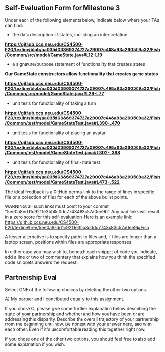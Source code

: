 ## Self-Evaluation Form for Milestone 3

Under each of the following elements below, indicate below where your
TAs can find:

- the data description of states, including an interpretation:

**<https://github.ccs.neu.edu/CS4500-F20/texline/blob/aa035d03869374727a29007c468a93a260509a32/Fish/Common/src/model/GameState.java#L12-L19>**

- a signature/purpose statement of functionality that creates states 

**Our GameState constructors allow functionality that creates game states**

**<https://github.ccs.neu.edu/CS4500-F20/texline/blob/aa035d03869374727a29007c468a93a260509a32/Fish/Common/src/model/GameState.java#L29-L77>**

- unit tests for functionality of taking a turn 

**<https://github.ccs.neu.edu/CS4500-F20/texline/blob/aa035d03869374727a29007c468a93a260509a32/Fish/Common/test/model/GameStateTest.java#L390-L470>**

- unit tests for functionality of placing an avatar 

**<https://github.ccs.neu.edu/CS4500-F20/texline/blob/aa035d03869374727a29007c468a93a260509a32/Fish/Common/test/model/GameStateTest.java#L302-L388>**

- unit tests for functionality of final-state test

**<https://github.ccs.neu.edu/CS4500-F20/texline/blob/aa035d03869374727a29007c468a93a260509a32/Fish/Common/test/model/GameStateTest.java#L473-L522>**

The ideal feedback is a GitHub perma-link to the range of lines in specific
file or a collection of files for each of the above bullet points.

  WARNING: all such links must point to your commit "5ee0a8edd1c9211e3bb8c0dc7743483c57a0ee9b".
  Any bad links will result in a zero score for this self-evaluation.
  Here is an example link:
    <https://github.ccs.neu.edu/CS4500-F20/texline/tree/5ee0a8edd1c9211e3bb8c0dc7743483c57a0ee9b/Fish>

A lesser alternative is to specify paths to files and, if files are
longer than a laptop screen, positions within files are appropriate
responses.

In either case you may wish to, beneath each snippet of code you
indicate, add a line or two of commentary that explains how you think
the specified code snippets answers the request.

## Partnership Eval 

Select ONE of the following choices by deleting the other two options.

A) My partner and I contributed equally to this assignment. 

If you chose C, please give some further explanation below describing
the state of your partnership and whether and how you have been or are
addressing this disparity. Describe the overall trajectory of your
partnership from the beginning until now. Be honest with your answer
here, and with each other. Even if it's uncomfortable reading this
together right now.

If you chose one of the other two options, you should feel free to
also add some explanation if you wish. 
